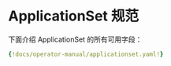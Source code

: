 <!-- TRANSLATED by md-translate -->
# ApplicationSet 规范

下面介绍 ApplicationSet 的所有可用字段：

```yaml
{!docs/operator-manual/applicationset.yaml!}
```
